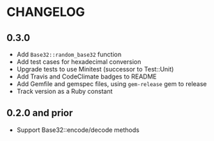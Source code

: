 # CHANGELOG

## 0.3.0

- Add `Base32::random_base32` function
- Add test cases for hexadecimal conversion
- Upgrade tests to use Minitest (successor to Test::Unit)
- Add Travis and CodeClimate badges to README
- Add Gemfile and gemspec files, using `gem-release` gem to release
- Track version as a Ruby constant

## 0.2.0 and prior

- Support Base32::encode/decode methods
